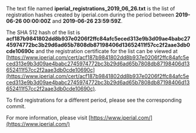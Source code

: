 The text file named **iperial_registrations_2019_06_26.txt** is the list of registration hashes created by iperial.com during the period between **2019-06-26 00:00:00Z** and **2019-06-26 23:59:59Z**.

The SHA 512 hash of the list is **acf187b9841802dd8b937e0206f2ffc84afc5eced313e9b3d09ae4babc2745974772bc3b29d6ad65b7808db87198406d13652411f57cc2f2aae3db0cde10690c** and the registration certificate for the list can be viewed at [https://www.iperial.com/cert/acf187b9841802dd8b937e0206f2ffc84afc5eced313e9b3d09ae4babc2745974772bc3b29d6ad65b7808db87198406d13652411f57cc2f2aae3db0cde10690c](https://www.iperial.com/cert/acf187b9841802dd8b937e0206f2ffc84afc5eced313e9b3d09ae4babc2745974772bc3b29d6ad65b7808db87198406d13652411f57cc2f2aae3db0cde10690c).

To find registrations for a different period, please see the corresponding commit.

For more information, please visit [https://www.iperial.com/](https://www.iperial.com/)
